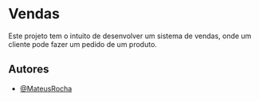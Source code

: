 # Vendas

Este projeto tem o intuito de  desenvolver um sistema de vendas, onde um cliente pode fazer um pedido de um produto.



## Autores

- [@MateusRocha](https://github.com/mateusrochapereira)
